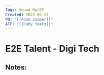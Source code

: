 ```yaml
---
Tags: Squad MyCEP
Created: 2023-02-17
PO: "[[Adam Cooper]]"
ATF: "[[Ruby Yeats]]"
---
```

# E2E Talent - Digi Tech
## Notes:
